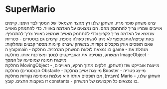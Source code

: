 # SuperMario
יצרנו משחק סופר מריו. השחקן שלנו רץ מהצד השמאלי של המסך לצד הימני.
קיימים אוייבים שמריו צריך להתחמק מהם. הם נמצאים על האדמה באוויר.
כדי להתמחק מאוייב שנמצא על האדמה צריך לקפוץ וכדי להתחמק מאוייב שנמצא באוויר צריך להתכופף. בעת קפיצה/התכופפוף לא ניתן לעשות פעולה נוספת.
קיימים גם בוסטרים - פטריות שאם תופסים אותן מקבלים נקודות.
במשחק שיצרנו קיימות מספר קבצים ומחלקות:
קובץ הmain - בו נמצאת לולאת המשחק המרכזית.
מחלקת game - מנהלת את המשחק, מוסיפה את האובייקטים למסך ומעדכנת אותו.
מחלקת ImageObject - מייצגת תמונה שמופיעה על המסך  
מחלקת MovingObject - מייצגת אובייקט שזז (השחקן, חלקים מתוך הרקע, האוייבים, הבוסטרים)
מחלקת Obstacle - מייצגת אוייב
מחלקת Booster - מייצג פטריה (חיובית), אם תופסים אותה היא נעלמת ומוסיפה נקודות
מחלקת Mario - השחקן שלנו, זז בעקבות החצים.
קובץ constants - בו נמצאים כל הקבועים של המשחק.

